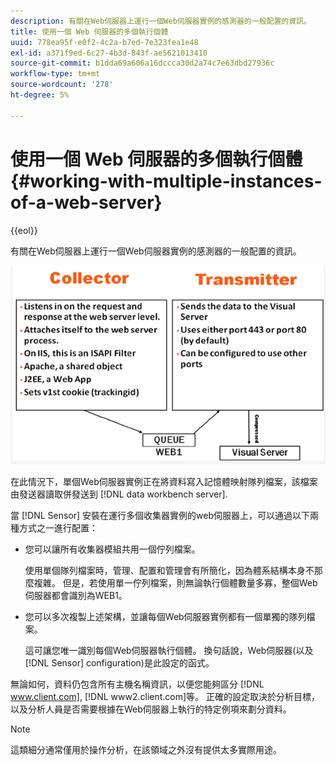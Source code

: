 ```yaml
---
description: 有關在Web伺服器上運行一個Web伺服器實例的感測器的一般配置的資訊。
title: 使用一個 Web 伺服器的多個執行個體
uuid: 778ea95f-e0f2-4c2a-b7ed-7e323fea1e48
exl-id: a371f9ed-6c27-4b3d-843f-ae5621013410
source-git-commit: b1dda69a606a16dccca30d2a74c7e63dbd27936c
workflow-type: tm+mt
source-wordcount: '278'
ht-degree: 5%

---
```


# 使用一個 Web 伺服器的多個執行個體{#working-with-multiple-instances-of-a-web-server}

{{eol}}

有關在Web伺服器上運行一個Web伺服器實例的感測器的一般配置的資訊。

![](assets/web_inst.png)

在此情況下，單個Web伺服器實例正在將資料寫入記憶體映射隊列檔案，該檔案由發送器讀取併發送到 [!DNL data workbench server].

當 [!DNL Sensor] 安裝在運行多個收集器實例的web伺服器上，可以通過以下兩種方式之一進行配置：

* 您可以讓所有收集器模組共用一個佇列檔案。

   使用單個隊列檔案時，管理、配置和管理會有所簡化，因為體系結構本身不那麼複雜。 但是，若使用單一佇列檔案，則無論執行個體數量多寡，整個Web伺服器都會識別為WEB1。

* 您可以多次複製上述架構，並讓每個Web伺服器實例都有一個單獨的隊列檔案。

   這可讓您唯一識別每個Web伺服器執行個體。 換句話說，Web伺服器(以及 [!DNL Sensor] configuration)是此設定的函式。

無論如何，資料仍包含所有主機名稱資訊，以便您能夠區分 [!DNL www.client.com], [!DNL www2.client.com]等。 正確的設定取決於分析目標，以及分析人員是否需要根據在Web伺服器上執行的特定例項來劃分資料。

>[!NOTE]
>
>這類細分通常僅用於操作分析，在該領域之外沒有提供太多實際用途。
